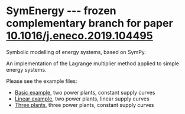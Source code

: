 # SymEnergy --- frozen complementary branch for paper [10.1016/j.eneco.2019.104495]( https://doi.org/10.1016/j.eneco.2019.104495)
Symbolic modelling of energy systems, based on SymPy.

An implementation of the Lagrange multiplier method applied to simple energy systems.

Please see the example files:
* [Basic example](examples/example_constant.ipynb), two power plants, constant supply curves
* [Linear example](examples/example_linear.ipynb), two power plants, linear supply curves
* [Three plants](examples/example_three.ipynb), three power plants, constant supply curves
